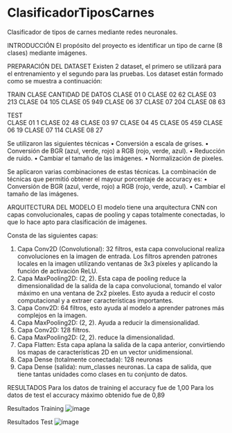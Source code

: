 # ClasificadorTiposCarnes
Clasificador de tipos de carnes mediante redes neuronales.

INTRODUCCIÓN
El propósito del proyecto es identificar un tipo de carne (8 clases) mediante imágenes.

PREPARACIÓN DEL DATASET
Existen 2 dataset, el primero se utilizará para el entrenamiento y el segundo para las pruebas.
Los dataset están formado como se muestra a continuación:

TRAIN
	CLASE 	      CANTIDAD DE DATOS
	CLASE 01      	0
	CLASE 02	      62
	CLASE 03	      213
	CLASE 04	      105
	CLASE 05	      949
	CLASE 06	      37
	CLASE 07	      204
	CLASE 08	      63

TEST	
  CLASE 01	      1
	CLASE 02	      48
	CLASE 03	      97
	CLASE 04      	45
	CLASE 05	      459
	CLASE 06	      19
	CLASE 07	      114
	CLASE 08       	27

Se utilizaron las siguientes técnicas
•	Conversión a escala de grises.
•	Conversión de BGR (azul, verde, rojo) a RGB (rojo, verde, azul).
•	Reducción de ruido.
•	Cambiar el tamaño de las imágenes.
•	Normalización de pixeles.

Se aplicaron varias combinaciones de estas técnicas. La combinación de técnicas que permitió obtener el mayour porcentaje de accuracy es:
•	Conversión de BGR (azul, verde, rojo) a RGB (rojo, verde, azul).
•	Cambiar el tamaño de las imágenes.

ARQUITECTURA DEL MODELO
El modelo tiene una arquitectura CNN con capas convolucionales, capas de pooling y capas totalmente conectadas, lo que lo hace apto para clasificación de imágenes.

Consta de las siguientes capas:
1) Capa Conv2D (Convolutional): 32 filtros, esta capa convolucional realiza convoluciones en la imagen de entrada. Los filtros aprenden patrones locales en la imagen utilizando ventanas de 3x3 píxeles y aplicando la función de activación ReLU.
2) Capa MaxPooling2D: (2, 2). Esta capa de pooling reduce la dimensionalidad de la salida de la capa convolucional, tomando el valor máximo en una ventana de 2x2 píxeles. Esto ayuda a reducir el costo computacional y a extraer características importantes.
3) Capa Conv2D: 64 filtros, esto ayuda al modelo a aprender patrones más complejos en la imagen.
4) Capa MaxPooling2D: (2, 2). Ayuda a reducir la dimensionalidad.
5) Capa Conv2D: 128 filtros.
6) Capa MaxPooling2D: (2, 2). reduce la dimensionalidad.
7) Capa Flatten: Esta capa aplana la salida de la capa anterior, convirtiendo los mapas de características 2D en un vector unidimensional.
8) Capa Dense (totalmente conectada): 128 neuronas
9) Capa Dense (salida): num_classes neuronas. La capa de salida, que tiene tantas unidades como clases en tu conjunto de datos.

RESULTADOS
Para los datos de training el accuracy fue de 1,00
Para los datos de test el accuracy máximo obtenido fue de 0,89

Resultados Training
![image](https://github.com/Santy097/ClasificadorTiposCarnes/assets/58237041/4c0f2c2b-0b0e-4d94-93d8-a50a5d55e824)

Resultados Test
![image](https://github.com/Santy097/ClasificadorTiposCarnes/assets/58237041/77b1e874-ff05-4856-a995-62d8d417bd79)









